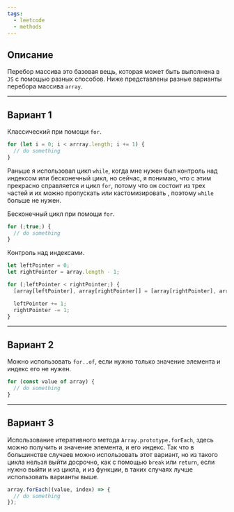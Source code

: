 ```yaml
---
tags:
  - leetcode
  - methods
---
```

## Описание

Перебор массива это базовая вещь, которая может быть выполнена в `JS` с помощью разных способов. Ниже представлены разные варианты перебора массива `array`.

---
## Вариант 1

Классический при помощи `for`.

```typescript
for (let i = 0; i < arrray.length; i += 1) {
  // do something
}
```

Раньше я использовал цикл `while`, когда мне нужен был контроль над индексом или бесконечный цикл, но сейчас, я понимаю, что с этим прекрасно справляется и цикл `for`, потому что он состоит из трех частей и их можно пропускать или кастомизировать , поэтому `while` больше не нужен.

Бесконечный цикл при помощи `for`.

```typescript
for (;true;) {
  // do something
}
```

Контроль над индексами.

```typescript
let leftPointer = 0;
let rightPointer = array.length - 1;

for (;leftPointer < rightPointer;) {
  [array[leftPointer], array[rightPointer]] = [array[rightPointer], array[leftPointer]];

  leftPointer += 1;
  rightPointer -= 1;
}
```

---
## Вариант 2

Можно использовать `for..of`, если нужно только значение элемента и индекс его не нужен.

```typescript
for (const value of array) {
  // do something
}
```

---
## Вариант 3

Использование итеративного метода `Array.prototype.forEach`, здесь можно получить и значение элемента, и его индекс. Так что в большинстве случаев можно использовать этот вариант, но из такого цикла нельзя выйти досрочно, как с помощью `break` или `return`, если нужно выйти и из цикла, и из функции, в таких случаях лучше использовать варианты выше.

```typescript
array.forEach((value, index) => {
  // do something
});
```